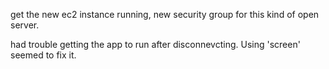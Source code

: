 get the new ec2 instance running, new security group for this kind of open server.

had trouble getting the app to run after disconnevcting. Using 'screen' seemed to fix it.
